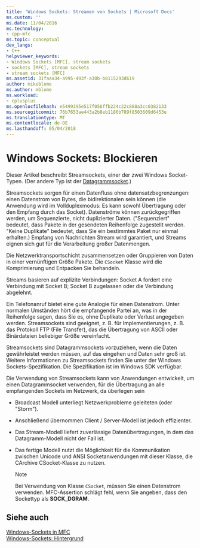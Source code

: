```yaml
---
title: 'Windows Sockets: Streamen von Sockets | Microsoft Docs'
ms.custom: ''
ms.date: 11/04/2016
ms.technology:
- cpp-mfc
ms.topic: conceptual
dev_langs:
- C++
helpviewer_keywords:
- Windows Sockets [MFC], stream sockets
- sockets [MFC], stream sockets
- stream sockets [MFC]
ms.assetid: 31faaa34-a995-493f-a30b-b8115293d619
author: mikeblome
ms.author: mblome
ms.workload:
- cplusplus
ms.openlocfilehash: e5499395e517f056ffb224c22c888a3cc0382133
ms.sourcegitcommit: 76b7653ae443a2b8eb1186b789f8503609d6453e
ms.translationtype: MT
ms.contentlocale: de-DE
ms.lasthandoff: 05/04/2018
---
```

# <a name="windows-sockets-stream-sockets"></a>Windows Sockets: Blockieren
Dieser Artikel beschreibt Streamsockets, einer der zwei Windows Socket-Typen. (Der andere Typ ist der [Datagrammsocket](../mfc/windows-sockets-datagram-sockets.md).)  
  
 Streamsockets sorgen für einen Datenfluss ohne datensatzbegrenzungen: einen Datenstrom von Bytes, die bidirektionalen sein können (die Anwendung wird im Vollduplexmodus: Es kann sowohl Übertragung oder den Empfang durch das Socket). Datenströme können zurückgegriffen werden, um Sequenzierte, nicht duplizierter Daten. ("Sequenziert" bedeutet, dass Pakete in der gesendeten Reihenfolge zugestellt werden. "Keine Duplikate" bedeutet, dass Sie ein bestimmtes Paket nur einmal erhalten.) Empfang von Nachrichten Stream wird garantiert, und Streams eignen sich gut für die Verarbeitung großer Datenmengen.  
  
 Die Netzwerktransportschicht zusammensetzen oder Gruppieren von Daten in einer vernünftigen Größe Pakete. Die `CSocket` Klasse wird die Komprimierung und Entpacken Sie behandeln.  
  
 Streams basieren auf explizite Verbindungen: Socket A fordert eine Verbindung mit Socket B; Socket B zugelassen oder die Verbindung abgelehnt.  
  
 Ein Telefonanruf bietet eine gute Analogie für einen Datenstrom. Unter normalen Umständen hört die empfangende Partei an, was in der Reihenfolge sagen, dass Sie es, ohne Duplikate oder Verlust angegeben werden. Streamsockets sind geeignet, z. B. für Implementierungen, z. B. das Protokoll FTP (File Transfer), das die Übertragung von ASCII oder Binärdateien beliebiger Größe vereinfacht.  
  
 Streamsockets sind Datagrammsockets vorzuziehen, wenn die Daten gewährleistet werden müssen, auf das eingehen und Daten sehr groß ist. Weitere Informationen zu Streamsockets finden Sie unter der Windows Sockets-Spezifikation. Die Spezifikation ist im Windows SDK verfügbar.  
  
 Die Verwendung von Streamsockets kann von Anwendungen entwickelt, um einen Datagrammsocket verwenden, für die Übertragung an alle empfangenden Sockets im Netzwerk, da überlegen sein  
  
-   Broadcast Modell unterliegt Netzwerkprobleme geleiteten (oder "Storm").  
  
-   Anschließend übernommen Client / Server-Modell ist jedoch effizienter.  
  
-   Das Stream-Modell liefert zuverlässige Datenübertragungen, in dem das Datagramm-Modell nicht der Fall ist.  
  
-   Das fertige Modell nutzt die Möglichkeit für die Kommunikation zwischen Unicode und ANSI Socketanwendungen mit dieser Klasse, die CArchive CSocket-Klasse zu nutzen.  
  
    > [!NOTE]
    >  Bei Verwendung von Klasse `CSocket`, müssen Sie einen Datenstrom verwenden. MFC-Assertion schlägt fehl, wenn Sie angeben, dass den Sockettyp als **SOCK_DGRAM**.  
  
## <a name="see-also"></a>Siehe auch  
 [Windows-Sockets in MFC](../mfc/windows-sockets-in-mfc.md)   
 [Windows-Sockets: Hintergrund](../mfc/windows-sockets-background.md)

